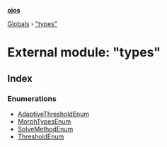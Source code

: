 **[ojos](../README.md)**

[Globals](../README.md) › ["types"](_types_.md)

# External module: "types"

## Index

### Enumerations

* [AdaptiveThresholdEnum](../enums/_types_.adaptivethresholdenum.md)
* [MorphTypesEnum](../enums/_types_.morphtypesenum.md)
* [SolveMethodEnum](../enums/_types_.solvemethodenum.md)
* [ThresholdEnum](../enums/_types_.thresholdenum.md)